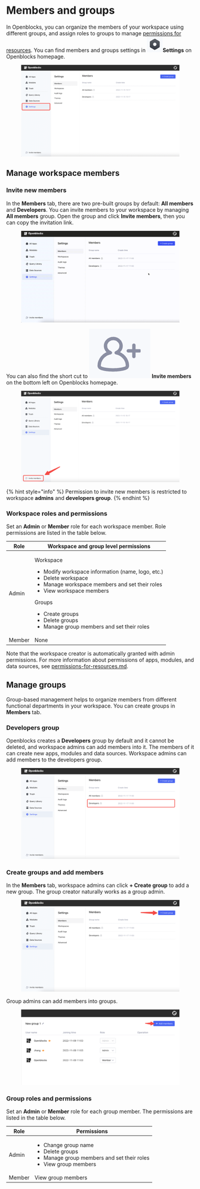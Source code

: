 # Members and groups

In Openblocks, you can organize the members of your workspace using different groups, and assign roles to groups to manage [permissions for resources](permissions-for-resources.md). You can find members and groups settings in <img src="../.gitbook/assets/members0.png" alt="" data-size="line">**Settings** on Openblocks homepage.

<figure><img src="../.gitbook/assets/members1.png" alt=""><figcaption></figcaption></figure>

## Manage workspace members

### Invite new members

In the **Members** tab, there are two pre-built groups by default: **All members** and **Developers**. You can invite members to your workspace by managing **All members** group. Open the group and click **Invite members**, then you can copy the invitation link.

<figure><img src="../.gitbook/assets/members2.gif" alt=""><figcaption></figcaption></figure>

You can also find the short cut to <img src="../.gitbook/assets/icon-members-2.png" alt="" data-size="line"> **Invite members** on the bottom left on Openblocks homepage.&#x20;

<figure><img src="../.gitbook/assets/members3.png" alt=""><figcaption></figcaption></figure>

{% hint style="info" %}
Permission to invite new members is restricted to workspace **admins** and **developers group**.
{% endhint %}

### Workspace roles and permissions

Set an **Admin** or **Member** role for each workspace member. Role permissions are listed in the table below.

| Role   | Workspace and group level permissions                                                                                                                                                                                                                                                                             |
| ------ | ----------------------------------------------------------------------------------------------------------------------------------------------------------------------------------------------------------------------------------------------------------------------------------------------------------------- |
| Admin  | <p>Workspace</p><ul><li>Modify workspace information (name, logo, etc.)</li><li>Delete workspace</li><li>Manage workspace members and set their roles</li><li>View workspace members</li></ul><p>Groups</p><ul><li>Create groups</li><li>Delete groups</li><li>Manage group members and set their roles</li></ul> |
| Member | None                                                                                                                                                                                                                                                                                                              |

Note that the workspace creator is automatically granted with admin permissions. For more information about permissions of apps, modules, and data sources, see [permissions-for-resources.md](permissions-for-resources.md "mention").

## Manage groups

Group-based management helps to organize members from different functional departments in your workspace. You can create groups in **Members** tab.

### Developers group

Openblocks creates a **Developers** group by default and it cannot be deleted, and workspace admins can add members into it. The members of it can create new apps, modules and data sources. Workspace admins can add members to the developers group.

<figure><img src="../.gitbook/assets/members4.png" alt=""><figcaption></figcaption></figure>

### Create groups and add members

In the **Members** tab, workspace admins can click **+ Create group** to add a new group. The group creator naturally works as a group admin.

<figure><img src="../.gitbook/assets/members5.png" alt=""><figcaption></figcaption></figure>

Group admins can add members into groups.

<figure><img src="../.gitbook/assets/add-members.png" alt=""><figcaption></figcaption></figure>

### Group roles and permissions

Set an **Admin** or **Member** role for each group member. The permissions are listed in the table below.

| Role   | Permissions                                                                                                                           |
| ------ | ------------------------------------------------------------------------------------------------------------------------------------- |
| Admin  | <ul><li>Change group name</li><li>Delete groups</li><li>Manage group members and set their roles</li><li>View group members</li></ul> |
| Member | View group members                                                                                                                    |
